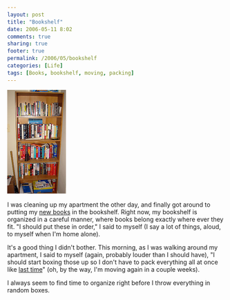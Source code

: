 ```yaml
---
layout: post
title: "Bookshelf"
date: 2006-05-11 8:02
comments: true
sharing: true
footer: true
permalink: /2006/05/bookshelf
categories: [Life]
tags: [Books, bookshelf, moving, packing]
---
```

<div class="imgRight"><a href="http://www.flickr.com/photos/brockli/144514516/" title="Bookshelf"><img src="/files/images/144514516_b8e62a9fb8_m.jpg" width="136" height="240" alt="Bookshelf" /></a></div>

I was cleaning up my apartment the other day, and finally got around to putting my <a href="http://www.flickr.com/photos/brockli/137036212/">new books</a> in the bookshelf.  Right now, my bookshelf is organized in a careful manner, where books belong exactly where ever they fit.  "I should put these in order," I said to myself (I say a lot of things, aloud, to myself when I'm home alone).

It's a good thing I didn't bother.  This morning, as I was walking around my apartment, I said to myself (again, probably louder than I should have), "I should start boxing those up so I don't have to pack everything all at once like <a href="/2005/11/go-south-young-man">last time</a>" (oh, by the way, I'm moving again in a couple weeks).

I always seem to find time to organize right before I throw everything in random boxes.

